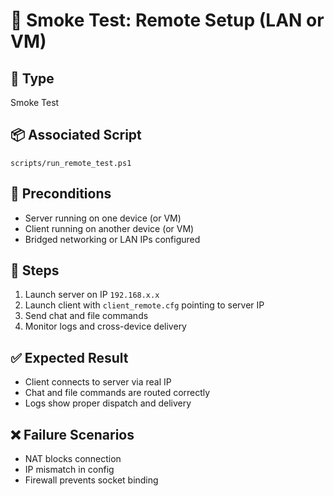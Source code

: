 # 🧪 Smoke Test: Remote Setup (LAN or VM)

## 📍 Type
Smoke Test

## 📦 Associated Script
`scripts/run_remote_test.ps1`

## 🔧 Preconditions
- Server running on one device (or VM)
- Client running on another device (or VM)
- Bridged networking or LAN IPs configured

## 🔄 Steps
1. Launch server on IP `192.168.x.x`
2. Launch client with `client_remote.cfg` pointing to server IP
3. Send chat and file commands
4. Monitor logs and cross-device delivery

## ✅ Expected Result
- Client connects to server via real IP
- Chat and file commands are routed correctly
- Logs show proper dispatch and delivery

## ❌ Failure Scenarios
- NAT blocks connection
- IP mismatch in config
- Firewall prevents socket binding
